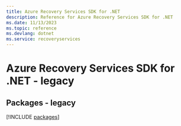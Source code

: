```yaml
---
title: Azure Recovery Services SDK for .NET
description: Reference for Azure Recovery Services SDK for .NET
ms.date: 11/13/2023
ms.topic: reference
ms.devlang: dotnet
ms.service: recoveryservices
---
```

# Azure Recovery Services SDK for .NET - legacy
## Packages - legacy
[!INCLUDE [packages](recovery-services-index.md)]